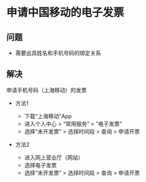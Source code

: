 # 申请中国移动的电子发票

## 问题
* 需要出具姓名和手机号码的绑定关系

## 解决
申请手机号码（上海移动）的发票

* 方法1
  * 下载“上海移动”App
  * 进入个人中心 > “常用服务” > “电子发票”
  * 选择“未开发票” > 选择时间段 > 查询 > 申请开票

* 方法2
  * 进入网上营业厅（网站）
  * 选择电子发票
  * 选择“未开发票” > 选择时间段 > 查询 > 申请开票


